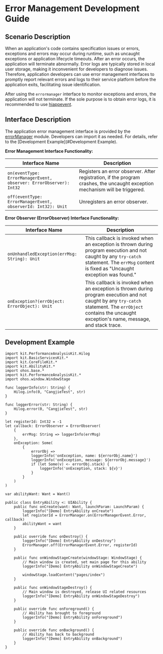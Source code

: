 # Error Management Development Guide

## Scenario Description

When an application's code contains specification issues or errors, exceptions and errors may occur during runtime, such as uncaught exceptions or application lifecycle timeouts. After an error occurs, the application will terminate abnormally. Error logs are typically stored in local user storage, making it inconvenient for developers to diagnose issues. Therefore, application developers can use error management interfaces to promptly report relevant errors and logs to their service platform before the application exits, facilitating issue identification.

After using the `errormanager` interface to monitor exceptions and errors, the application will not terminate. If the sole purpose is to obtain error logs, it is recommended to use [hiappevent](./cj-hiappevent-watcher-crash-events.md).

## Interface Description

The application error management interface is provided by the [errorManager](../../../API_Reference/source_en/apis/AbilityKit/cj-apis-app-ability-error_manager.md#class-errormanager) module. Developers can import it as needed. For details, refer to the [Development Example](#Development Example).

**Error Management Interface Functionality:**

| Interface Name                                                                 | Description                                                                 |
| ------------------------------------------------------------------------------ | --------------------------------------------------------------------------- |
| `on(eventType: ErrorManagerEvent, observer: ErrorObserver): Int32`            | Registers an error observer. After registration, if the program crashes, the uncaught exception mechanism will be triggered. |
| `off(eventType: ErrorManagerEvent, observerId: Int32): Unit`                   | Unregisters an error observer.                                              |

<!-- waiting -->
**Error Observer (ErrorObserver) Interface Functionality:**

| Interface Name                                      | Description                                                                 |
| --------------------------------------------------- | --------------------------------------------------------------------------- |
| `onUnhandledException(errMsg: String): Unit`       | This callback is invoked when an exception is thrown during program execution and not caught by any `try-catch` statement. The `errMsg` content is fixed as "Uncaught exception was found." |
| `onException?(errObject: ErrorObject): Unit`       | This callback is invoked when an exception is thrown during program execution and not caught by any `try-catch` statement. The `errObject` contains the uncaught exception's name, message, and stack trace. |

## Development Example

<!-- compile -->

```cangjie
import kit.PerformanceAnalysisKit.Hilog
import kit.BasicServicesKit.*
import kit.CoreFileKit.*
import kit.AbilityKit.*
import ohos.base.*
import kit.PerformanceAnalysisKit.*
import ohos.window.WindowStage

func loggerInfo(str: String) {
    Hilog.info(0, "CangjieTest", str)
}

func loggerError(str: String) {
    Hilog.error(0, "CangjieTest", str)
}

let registerId: Int32 = -1
let callback: ErrorObserver = ErrorObserver(
    {
        errMsg: String => loggerInfo(errMsg)
    },
    onException: Some(
        {
            errorObj =>
            loggerInfo('onException, name: ${errorObj.name}')
            loggerInfo('onException, message: ${errorObj.message}')
            if (let Some(v) <- errorObj.stack) {
                loggerInfo('onException, stack: ${v}')
            }
        }
    )
)

var abilityWant: Want = Want()

public class EntryAbility <: UIAbility {
    public func onCreate(want: Want, launchParam: LaunchParam) {
        loggerInfo("[Demo] EntryAbility onCreate")
        let registerId = ErrorManager.on(ErrorManagerEvent.Error, callback)
        abilityWant = want
    }

    public override func onDestroy() {
        loggerInfo("[Demo] EntryAbility onDestroy")
        ErrorManager.off(ErrorManagerEvent.Error, registerId)
    }

    public func onWindowStageCreate(windowStage: WindowStage) {
        // Main window is created, set main page for this ability
        loggerInfo("[Demo] EntryAbility onWindowStageCreate")

        windowStage.loadContent("pages/index")
    }

    public func onWindowStageDestroy() {
        // Main window is destroyed, release UI related resources
        loggerInfo("[Demo] EntryAbility onWindowStageDestroy")
    }

    public override func onForeground() {
        // Ability has brought to foreground
        loggerInfo("[Demo] EntryAbility onForeground")
    }

    public override func onBackground() {
        // Ability has back to background
        loggerInfo("[Demo] EntryAbility onBackground")
    }
}
```